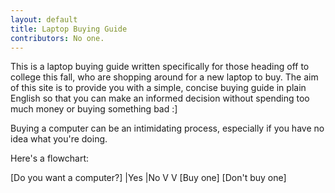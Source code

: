 ```yaml
---
layout: default
title: Laptop Buying Guide
contributors: No one.
---
```

This is a laptop buying guide written specifically for those heading off to college this fall, who are shopping around for a new laptop to buy. The aim of this site is to provide you with a simple, concise buying guide in plain English so that you can make an informed decision without spending too much money or buying something bad :]

Buying a computer can be an intimidating process, especially if you have no idea what you're doing.

Here's a flowchart:

[Do you want a computer?]
  |Yes            |No
  V               V
 [Buy one]  [Don't buy one]

